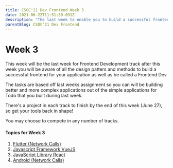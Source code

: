 ```yaml
---
title: CSOC'21 Dev Frontend Week 3
date: 2021-06-22T11:51:59.091Z
description: "The last week to enable you to build a successful frontend for your application as well as be called a Frontend Dev"
parentBlog: CSOC'21 Dev Frontend
--- 
```


# Week 3

This week will be the last week for Frontend Development track after this week you will be aware of all the design patters and methods to build a successful frontend for your application as well as be called a Frontend Dev

The tasks are based off last weeks assignment so you can will be building better and more complex applications out of the simple applications for Todo that you built during last week.

There's a project in each track to finish by the end of this week (June 27), so get your tools back in shape!

You may choose to compete in any number of tracks.

#### Topics for Week 3

1. [Flutter (Network Calls)](csoc21-frontend-week3-Flutter)
2. [Javascript Framework VueJS](csoc21-frontend-week3-VueJS)
3. [JavaScript Library React](csoc21-frontend-week3-React)
4. [Android (Network Calls)](csoc21-frontend-week3-Native-Android)
